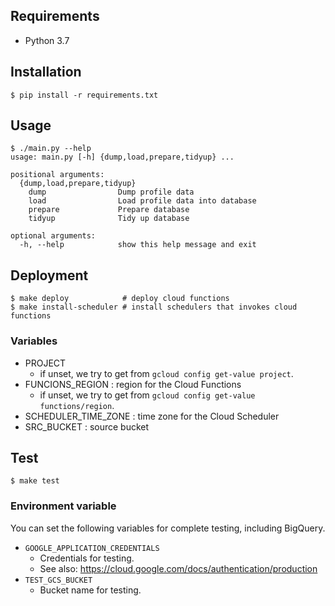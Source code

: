 ## Requirements

* Python 3.7

## Installation

```
$ pip install -r requirements.txt
```

## Usage

```
$ ./main.py --help
usage: main.py [-h] {dump,load,prepare,tidyup} ...

positional arguments:
  {dump,load,prepare,tidyup}
    dump                Dump profile data
    load                Load profile data into database
    prepare             Prepare database
    tidyup              Tidy up database

optional arguments:
  -h, --help            show this help message and exit
```

## Deployment

```
$ make deploy            # deploy cloud functions
$ make install-scheduler # install schedulers that invokes cloud functions
```

### Variables

* PROJECT
    * if unset, we try to get from `gcloud config get-value project`.
* FUNCIONS\_REGION : region for the Cloud Functions
    * if unset, we try to get from `gcloud config get-value functions/region`.
* SCHEDULER\_TIME\_ZONE : time zone for the Cloud Scheduler
* SRC\_BUCKET : source bucket

## Test

```
$ make test
```

### Environment variable

You can set the following variables for complete testing, including BigQuery.

* `GOOGLE_APPLICATION_CREDENTIALS`
    * Credentials for testing.
    * See also: https://cloud.google.com/docs/authentication/production
* `TEST_GCS_BUCKET`
    * Bucket name for testing.
